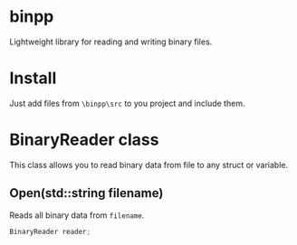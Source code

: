 # binpp
Lightweight library for reading and writing binary files.
# Install
Just add files from `\binpp\src` to you project and include them.
# BinaryReader class
This class allows you to read binary data from file to any struct or variable.
## Open(std::string filename)
Reads all binary data from `filename`.
```cpp
BinaryReader reader;
```
